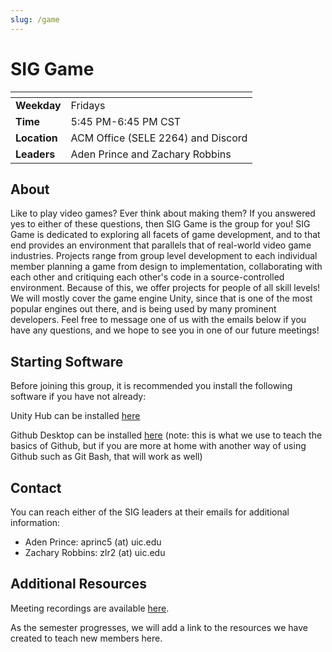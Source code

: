 ```yaml
---
slug: /game
---
```


# SIG Game

| <!-- -->     | <!-- -->                                            |
| ------------ | --------------------------------------------------- |
| **Weekday**  | Fridays                                             |
| **Time**     | 5:45 PM-6:45 PM CST                                 |
| **Location** | ACM Office (SELE 2264) and Discord                  |
| **Leaders**  | Aden Prince and Zachary Robbins                     |

## About

Like to play video games? Ever think about making them? If you answered yes to either of these questions, then SIG Game is the group for you! SIG Game is dedicated to exploring all facets of game development, and to that end provides an environment that parallels that of real-world video game industries. Projects range from group level development to each individual member planning a game from design to implementation, collaborating with each other and critiquing each other's code in a source-controlled environment. Because of this, we offer projects for people of all skill levels! We will mostly cover the game engine Unity, since that is one of the most popular engines out there, and is being used by many prominent developers. Feel free to message one of us with the emails below if you have any questions, and we hope to see you in one of our future meetings!

## Starting Software

Before joining this group, it is recommended you install the following software if you have not already:

Unity Hub can be installed [here](https://unity3d.com/get-unity/download)

Github Desktop can be installed [here](https://unity3d.com/get-unity/download) (note: this is what we use to teach the basics of Github, but if you are more at home with another way of using Github such as Git Bash, that will work as well)

## Contact

You can reach either of the SIG leaders at their emails for additional information: 

- Aden Prince: aprinc5 (at) uic.edu
- Zachary Robbins: zlr2 (at) uic.edu

## Additional Resources

Meeting recordings are available [here](https://www.youtube.com/channel/UCZ0uPmRjJrl6XEMU2CtYH5w).

As the semester progresses, we will add a link to the resources we have created to teach new members here.
